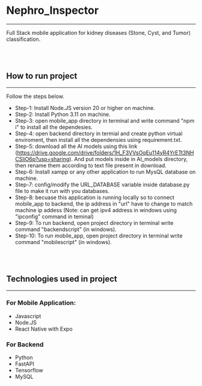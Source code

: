 # Nephro_Inspector

---

Full Stack mobile application for kidney diseases (Stone, Cyst, and Tumor) classification.

<br><br>

## How to run project

---

Follow the steps below.

-   Step-1: Install Node.JS version 20 or higher on machine.
-   Step-2: Install Python 3.11 on machine.
-   Step-3: open mobile_app directory in terminal and write command "npm i" to install all the dependesies.
-   Step-4: open backend directory in termial and create python virtual enviroment, then install all the dependensies using requirement.txt.
-   Step-5: download all the AI models using this link (https://drive.google.com/drive/folders/1H_F3VVsOqEu114yR4YrETt3NHCSliO6p?usp=sharing). And put models inside in AI_models directory, then rename them according to text file present in download.
-   Step-6: Install xampp or any other application to run MysQL database on machine.
-   Step-7: config/modify the URL_DATABASE variable inside database.py file to make it run with you databases.
-   Step-8: becuase this application is running locally so to connect mobile_app to backend, the ip address in "url" have to change to match machine ip addess (Note: can get ipv4 address in windows using "ipconfig" command in teminal)
-   Step-9: To run backend, open project directory in terminal write command "backendscript" (in windows).
-   Step-10: To run mobile_app, open project directory in terminal write command "mobilescript" (in windows).

<br><br>

## Technologies used in project

---

### For Mobile Application:

-   Javascript
-   Node.JS
-   React Native with Expo

### For Backend

-   Python
-   FastAPI
-   Tensorflow
-   MySQL
